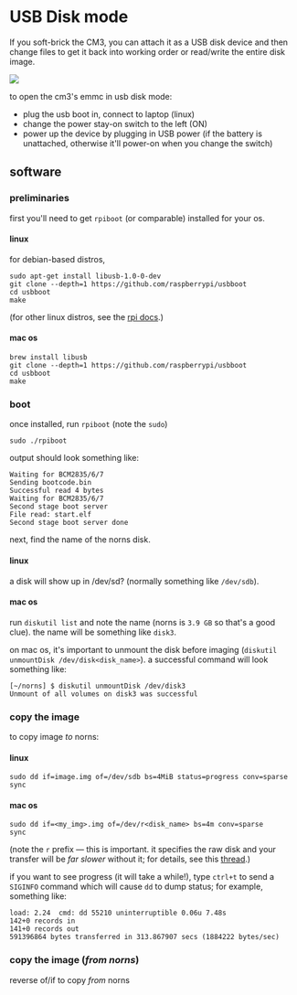 # USB Disk mode

If you soft-brick the CM3, you can attach it as a USB disk device and then change files to get it back into working order or read/write the entire disk image.

![](https://github.com/tehn/norns-image/raw/master/usbboot.jpg)

to open the cm3's emmc in usb disk mode:

- plug the usb boot in, connect to laptop (linux)
- change the power stay-on switch to the left (ON)
- power up the device by plugging in USB power (if the battery is unattached, otherwise it'll power-on when you change the switch)

## software

### preliminaries

first you'll need to get `rpiboot` (or comparable) installed for your os.

#### linux

for debian-based distros,

```shell
sudo apt-get install libusb-1.0-0-dev
git clone --depth=1 https://github.com/raspberrypi/usbboot
cd usbboot
make
```

(for other linux distros, see the [rpi docs](https://www.raspberrypi.org/documentation/hardware/computemodule/cm-emmc-flashing.md).)

#### mac os

```shell
brew install libusb
git clone --depth=1 https://github.com/raspberrypi/usbboot
cd usbboot
make
```

### boot

once installed, run `rpiboot` (note the `sudo`)

```shell
sudo ./rpiboot
```

output should look something like:

```
Waiting for BCM2835/6/7
Sending bootcode.bin
Successful read 4 bytes
Waiting for BCM2835/6/7
Second stage boot server
File read: start.elf
Second stage boot server done
```

next, find the name of the norns disk.

#### linux

a disk will show up in /dev/sd? (normally something like `/dev/sdb`).

#### mac os

run `diskutil list` and note the name (norns is `3.9 GB` so that's a good clue).  the name will be something like `disk3`.

on mac os, it's important to unmount the disk before imaging (`diskutil unmountDisk /dev/disk<disk_name>`).  a successful command will look something like:

```shell
[~/norns] $ diskutil unmountDisk /dev/disk3
Unmount of all volumes on disk3 was successful
```

### copy the image

to copy image _to_ norns:

#### linux

```shell
sudo dd if=image.img of=/dev/sdb bs=4MiB status=progress conv=sparse
sync
```

#### mac os

```shell
sudo dd if=<my_img>.img of=/dev/r<disk_name> bs=4m conv=sparse
sync
```
(note the `r` prefix — this is important.  it specifies the raw disk and your transfer will be _far slower_ without it; for details, see this [thread](https://apple.stackexchange.com/questions/270514/macos-sierra-dd-to-usb-is-very-slow-and-cant-seem-to-use-dev-rdisk).)

if you want to see progress (it will take a while!), type `ctrl+t`  to send a `SIGINFO` command which will cause `dd` to dump status; for example, something like:

```shell
load: 2.24  cmd: dd 55210 uninterruptible 0.06u 7.48s
142+0 records in
141+0 records out
591396864 bytes transferred in 313.867907 secs (1884222 bytes/sec)
```

### copy the image (_from norns_)

reverse of/if to copy _from_ norns
